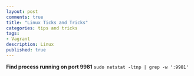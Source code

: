 ```yaml
---
layout: post
comments: true
title: "Linux Ticks and Tricks"
categories: tips and tricks
tags: 
- Vagrant
description: Linux
published: true
---
```


**Find process running on port 9981**     `sudo netstat -ltnp | grep -w ':9981'`